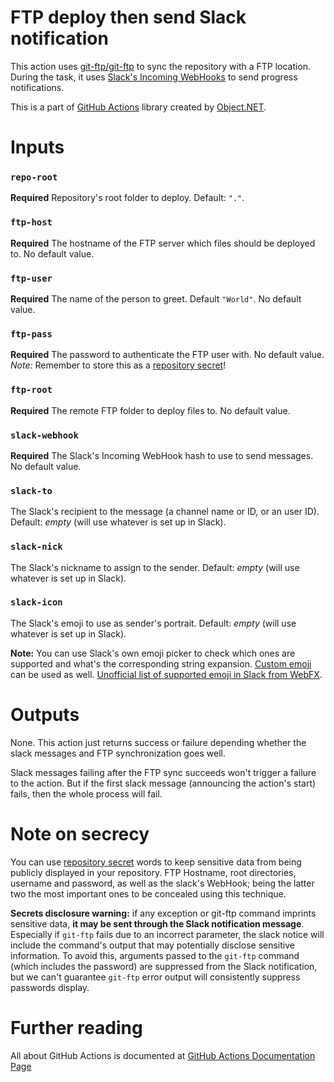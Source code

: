# FTP deploy then send Slack notification

This action uses [git-ftp/git-ftp](https://github.com/git-ftp/git-ftp) to sync the repository with a FTP location. During the task, it uses [Slack's Incoming WebHooks](https://api.slack.com/legacy/custom-integrations/incoming-webhooks) to send progress notifications.

This is a part of [GitHub Actions](https://github.com/objectdotnet/github-actions) library created by [Object.NET](https://object.net/).

# Inputs

### `repo-root`

**Required** Repository's root folder to deploy. Default: `"."`.

### `ftp-host`

**Required** The hostname of the FTP server which files should be deployed to. No default value.

### `ftp-user`

**Required** The name of the person to greet. Default `"World"`. No default value.

### `ftp-pass`

**Required** The password to authenticate the FTP user with. No default value. *Note:* Remember to store this as a [repository secret](https://help.github.com/en/actions/configuring-and-managing-workflows/using-variables-and-secrets-in-a-workflow)!

### `ftp-root`

**Required** The remote FTP folder to deploy files to. No default value.

### `slack-webhook`

**Required** The Slack's Incoming WebHook hash to use to send messages. No default value.

### `slack-to`

The Slack's recipient to the message (a channel name or ID, or an user ID). Default: _empty_ (will use whatever is set up in Slack).

### `slack-nick`

The Slack's nickname to assign to the sender. Default: _empty_ (will use whatever is set up in Slack).

### `slack-icon`

The Slack's emoji to use as sender's portrait. Default: _empty_ (will use whatever is set up in Slack).

**Note:** You can use Slack's own emoji picker to check which ones are supported and what's the corresponding string expansion. [Custom emoji](https://slack.com/intl/en-br/help/articles/206870177-Add-custom-emoji) can be used as well. [Unofficial list of supported emoji in Slack from WebFX](https://www.webfx.com/tools/emoji-cheat-sheet/).

# Outputs

None. This action just returns success or failure depending whether the slack messages and FTP synchronization goes well.

Slack messages failing after the FTP sync succeeds won't trigger a failure to the action. But if the first slack message (announcing the action's start) fails, then the whole process will fail.

# Note on secrecy

You can use [repository secret](https://help.github.com/en/actions/configuring-and-managing-workflows/using-variables-and-secrets-in-a-workflow) words to keep sensitive data from being publicly displayed in your repository. FTP Hostname, root directories, username and password, as well as the slack's WebHook; being the latter two the most important ones to be concealed using this technique.

**Secrets disclosure warning:** if any exception or git-ftp command imprints sensitive data, **it may be sent through the Slack notification message**. Especially if `git-ftp` fails due to an incorrect parameter, the slack notice will include the command's output that may potentially disclose sensitive information. To avoid this, arguments passed to the `git-ftp` command (which includes the password) are suppressed from the Slack notification, but we can't guarantee `git-ftp` error output will consistently suppress passwords display.

# Further reading

All about GitHub Actions is documented at [GitHub Actions Documentation Page](https://help.github.com/en/actions/getting-started-with-github-actions)